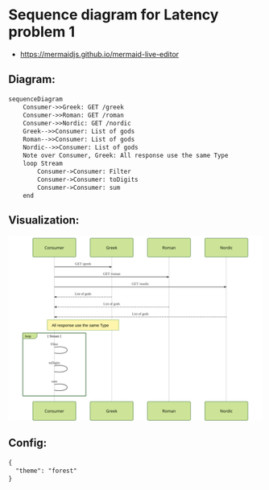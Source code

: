 # Sequence diagram for Latency problem 1

- https://mermaidjs.github.io/mermaid-live-editor

## Diagram:

```
sequenceDiagram
    Consumer->>Greek: GET /greek
    Consumer->>Roman: GET /roman
    Consumer->>Nordic: GET /nordic
    Greek-->>Consumer: List of gods
    Roman-->>Consumer: List of gods
    Nordic-->>Consumer: List of gods
    Note over Consumer, Greek: All response use the same Type
    loop Stream
        Consumer->Consumer: Filter
        Consumer->Consumer: toDigits
        Consumer->Consumer: sum
    end
```

## Visualization:

![](./sequence-diagram-latency-problem1.svg)

## Config:

```
{
  "theme": "forest"
}
```

